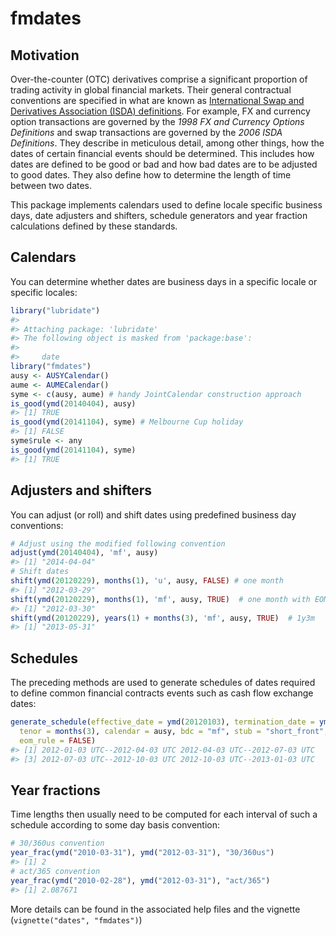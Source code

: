 
<!-- README.md is generated from README.Rmd. Please edit that file -->
fmdates
=======

Motivation
----------

Over-the-counter (OTC) derivatives comprise a significant proportion of trading activity in global financial markets. Their general contractual conventions are specified in what are known as [International Swap and Derivatives Association (ISDA) definitions](http://www.isda.org/publications/isdadefslist.aspx). For example, FX and currency option transactions are governed by the *1998 FX and Currency Options Definitions* and swap transactions are governed by the *2006 ISDA Definitions*. They describe in meticulous detail, among other things, how the dates of certain financial events should be determined. This includes how dates are defined to be good or bad and how bad dates are to be adjusted to good dates. They also define how to determine the length of time between two dates.

This package implements calendars used to define locale specific business days, date adjusters and shifters, schedule generators and year fraction calculations defined by these standards.

Calendars
---------

You can determine whether dates are business days in a specific locale or specific locales:

``` r
library("lubridate")
#> 
#> Attaching package: 'lubridate'
#> The following object is masked from 'package:base':
#> 
#>     date
library("fmdates")
ausy <- AUSYCalendar()
aume <- AUMECalendar()
syme <- c(ausy, aume) # handy JointCalendar construction approach
is_good(ymd(20140404), ausy)
#> [1] TRUE
is_good(ymd(20141104), syme) # Melbourne Cup holiday
#> [1] FALSE
syme$rule <- any
is_good(ymd(20141104), syme)
#> [1] TRUE
```

Adjusters and shifters
----------------------

You can adjust (or roll) and shift dates using predefined business day conventions:

``` r
# Adjust using the modified following convention
adjust(ymd(20140404), 'mf', ausy)
#> [1] "2014-04-04"
# Shift dates
shift(ymd(20120229), months(1), 'u', ausy, FALSE) # one month
#> [1] "2012-03-29"
shift(ymd(20120229), months(1), 'mf', ausy, TRUE)  # one month with EOM rule
#> [1] "2012-03-30"
shift(ymd(20120229), years(1) + months(3), 'mf', ausy, TRUE)  # 1y3m
#> [1] "2013-05-31"
```

Schedules
---------

The preceding methods are used to generate schedules of dates required to define common financial contracts events such as cash flow exchange dates:

``` r
generate_schedule(effective_date = ymd(20120103), termination_date = ymd(20130103), 
  tenor = months(3), calendar = ausy, bdc = "mf", stub = "short_front", 
  eom_rule = FALSE)
#> [1] 2012-01-03 UTC--2012-04-03 UTC 2012-04-03 UTC--2012-07-03 UTC
#> [3] 2012-07-03 UTC--2012-10-03 UTC 2012-10-03 UTC--2013-01-03 UTC
```

Year fractions
--------------

Time lengths then usually need to be computed for each interval of such a schedule according to some day basis convention:

``` r
# 30/360us convention
year_frac(ymd("2010-03-31"), ymd("2012-03-31"), "30/360us")
#> [1] 2
# act/365 convention
year_frac(ymd("2010-02-28"), ymd("2012-03-31"), "act/365")
#> [1] 2.087671
```

More details can be found in the associated help files and the vignette (`vignette("dates", "fmdates")`)
